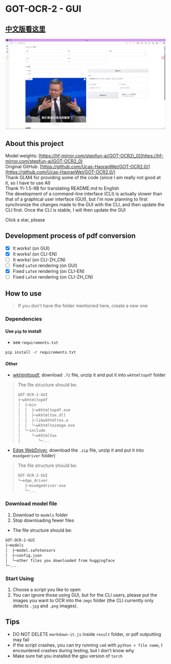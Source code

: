 # GOT-OCR-2 - GUI

## [中文版看这里](README.md)

![img.png](img.png)

## About this project

Model weights: [https://hf-mirror.com/stepfun-ai/GOT-OCR2\_0](https://hf-mirror.com/stepfun-ai/GOT-OCR2_0)  
Original GitHub: [https://github.com/Ucas-HaoranWei/GOT-OCR2.0/](https://github.com/Ucas-HaoranWei/GOT-OCR2.0/)  
Thank GLM4 for providing some of the code (since I am really not good at it, so I have to use AI)  
Thank Yi-1.5-9B for translating README.md to English  
The development of a command-line interface (CLI) is actually slower than that of a graphical user interface (GUI), but I'm now planning to first synchronize the changes made to the GUI with the CLI, and then update the CLI first. Once the CLI is stable, I will then update the GUI

Click a star, please

## Development process of pdf conversion
- [x] It works! (on GUI)
- [x] It works! (on CLI-EN)
- [ ] It works! (on CLI-ZH_CN)
- [ ] Fixed `LaTeX` rendering (on GUI)
- [x] Fixed `LaTeX` rendering (on CLI-EN)
- [ ] Fixed `LaTeX` rendering (on CLI-ZH_CN)

## How to use

> If you don't have the folder mentioned here, create a new one

### Dependencies

#### Use `pip` to install
- see `requirements.txt`
```commandline
pip install -r requirements.txt
```

#### Other
- [wkhtmltopdf](https://wkhtmltopdf.org/downloads.html), download `.7z` file, unzip it and put it into `wkhtmltopdf` folder
> The file structure should be:
> ```
> GOT-OCR-2-GUI
> ├─wkhtmltopdf
> │  ├─bin
> │  │  ├─wkhtmltopdf.exe
> │  │  ├─wkhtmltox.dll
> │  │  ├─libwkhtmltox.a
> │  │  └─wkhtmltoimage.exe
> │  └─include
> │     └─wkhtmltox
> │        └─...
> ```
- [Edge WebDriver](https://developer.microsoft.com/zh-cn/microsoft-edge/tools/webdriver/?form=MA13LH#downloads), download the `.zip` file, unzip it and put it into `msedgedriver` folder)
> The file structure should be:
> ```
> GOT-OCR-2-GUI
> └─edge_driver
>    ├─msedgedriver.exe
>    └─...
> ```

### Download model file

1.  Download to `models` folder
2.  Stop downloading fewer files
- The file structure should be:
```
GOT-OCR-2-GUI
├─models
│  ├─model.safetensors
│  ├─config.json
│  └─other files you downloaded from huggingface
└─...
```

### Start Using

1.  Choose a script you like to open
2.  You can ignore those using GUI, but for the CLI users, please put the images you want to OCR into the `imgs` folder (the CLI currently only detects `.jpg` and `.png` images).

## Tips
- DO NOT DELETE `markdown-it.js` inside `result` folder, or pdf outputting may fail
- If the script crashes, you can try running `cmd` with `python + file name`, I encountered crashes during testing, but I don't know why
- Make sure hat you installed the gpu version of `torch`

